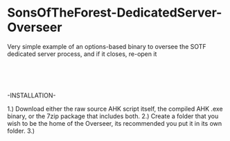 # SonsOfTheForest-DedicatedServer-Overseer
Very simple example of an options-based binary to oversee the SOTF dedicated server process, and if it closes, re-open it
  
  <br />
  <br />
  <br />
  
-INSTALLATION-

1.) Download either the raw source AHK script itself, the compiled AHK .exe binary, or the 7zip package that includes both.
2.) Create a folder that you wish to be the home of the Overseer, its recommended you put it in its own folder.
3.) 
